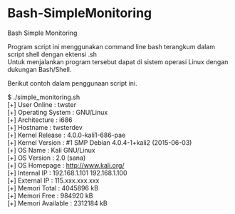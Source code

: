 # Bash-SimpleMonitoring
Bash Simple Monitoring

Program script ini menggunakan command line bash terangkum dalam script shell dengan ektensi .sh<br>
Untuk menjalankan program tersebut dapat di sistem operasi Linux dengan dukungan Bash/Shell.

Berikut contoh dalam penggunaan script ini.

$ ./simple_monitoring.sh<br> 
[+] User Online :   twster<br>
[+] Operating System :  GNU/Linux<br>
[+] Architecture :  i686<br>
[+] Hostname :  twsterdev<br>
[+] Kernel Release :  4.0.0-kali1-686-pae<br>
[+] Kernel Version :  #1 SMP Debian 4.0.4-1+kali2 (2015-06-03)<br>
[+] OS Name : Kali GNU/Linux<br>
[+] OS Version : 2.0 (sana)<br>
[+] OS Homepage : http://www.kali.org/<br>
[+] Internal IP :  192.168.1.101 192.168.1.100<br>
[+] External IP :  115.xxx.xxx.xxx<br>
[+] Memori Total : 4045896 kB<br>
[+] Memori Free :  984920 kB<br>
[+] Memori Available : 2312184 kB<br>

